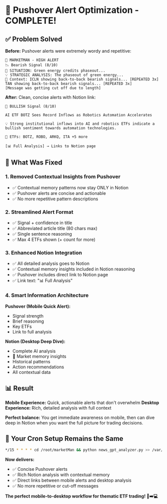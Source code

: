# 📱 Pushover Alert Optimization - COMPLETE!

## ✅ **Problem Solved**

**Before:** Pushover alerts were extremely wordy and repetitive:
```
🎯 MARKETMAN - HIGH ALERT
📉 Bearish Signal (8/10)
📰 SITUATION: Green energy credits phaseout...
💡 STRATEGIC ANALYSIS: The phaseout of green energy...
🧠 Context: ICLN showing back-to-back bearish signals... [REPEATED 3x]
TAN showing back-to-back bearish signals... [REPEATED 3x]
[Message was getting cut off due to length]
```

**After:** Clean, concise alerts with Notion link:
```
🚀 BULLISH Signal (8/10)

AI ETF BOTZ Sees Record Inflows as Robotics Automation Accelerates

💡 Strong institutional inflows into AI and robotics ETFs indicate a bullish sentiment towards automation technologies.

🎯 ETFs: BOTZ, ROBO, ARKQ, ITA +5 more

[📊 Full Analysis] → Links to Notion page
```

## 🔧 **What Was Fixed**

### 1. **Removed Contextual Insights from Pushover**
- ✅ Contextual memory patterns now stay ONLY in Notion
- ✅ Pushover alerts are concise and actionable
- ✅ No more repetitive pattern descriptions

### 2. **Streamlined Alert Format**
- ✅ Signal + confidence in title
- ✅ Abbreviated article title (80 chars max)
- ✅ Single sentence reasoning
- ✅ Max 4 ETFs shown (+ count for more)

### 3. **Enhanced Notion Integration**
- ✅ All detailed analysis goes to Notion
- ✅ Contextual memory insights included in Notion reasoning
- ✅ Pushover includes direct link to Notion page
- ✅ Link text: "📊 Full Analysis"

### 4. **Smart Information Architecture**

**Pushover (Mobile Quick Alert):**
- Signal strength
- Brief reasoning  
- Key ETFs
- Link to full analysis

**Notion (Desktop Deep Dive):**
- Complete AI analysis
- 🧠 Market memory insights
- Historical patterns
- Action recommendations
- All contextual data

## 📊 **Result**

**Mobile Experience:** Quick, actionable alerts that don't overwhelm
**Desktop Experience:** Rich, detailed analysis with full context

**Perfect balance:** You get immediate awareness on mobile, then can dive deep in Notion when you want the full picture for trading decisions.

## 🎯 **Your Cron Setup Remains the Same**
```bash
*/15 * * * * cd /root/marketMan && python news_gpt_analyzer.py >> /var/log/marketman.log 2>&1
```

**Now delivers:**
- ✅ Concise Pushover alerts 
- ✅ Rich Notion analysis with contextual memory
- ✅ Direct links between mobile alerts and desktop analysis
- ✅ No more repetitive or cut-off messages

**The perfect mobile-to-desktop workflow for thematic ETF trading! 📱➡️💻**

